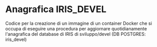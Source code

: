 # Anagrafica IRIS_DEVEL
Codice per la creazione di un immagine di un container Docker che si occupa di eseguire una procedura per aggiornare quotidianamente l'anagrafica del database di IRIS di sviluppo/devel (DB POSTGRES: iris_devel)
